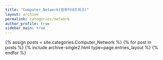 ```yaml
---
title: "Computer_Network(컴퓨터네트워크)"
layout: archive
permalink: categories/network
author_profile: true
sidebar_main: true
---
```


{% assign posts = site.categories.Computer_Network %}
{% for post in posts %} {% include archive-single2.html type=page.entries_layout %} {% endfor %}
